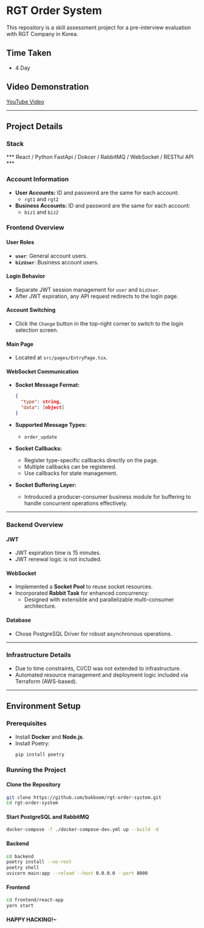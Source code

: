 # RGT Order System

This repository is a skill assessment project for a pre-interview evaluation with RGT Company in Korea.

## Time Taken
- 4 Day
## Video Demonstration
[YouTube Video](https://youtu.be/tzzhALrxtS4)

---

## Project Details

### Stack
*** React / Python FastApi / Dokcer / RabbitMQ / WebSocket / RESTful API ***

### Account Information
- **User Accounts:** ID and password are the same for each account:
  - `rgt1` and `rgt2`
- **Business Accounts:** ID and password are the same for each account:
  - `biz1` and `biz2`

### Frontend Overview

#### User Roles
- **`user`**: General account users.
- **`bizUser`**: Business account users.

#### Login Behavior
- Separate JWT session management for `user` and `bizUser`.
- After JWT expiration, any API request redirects to the login page.

#### Account Switching
- Click the `Change` button in the top-right corner to switch to the login selection screen.

#### Main Page
- Located at `src/pages/EntryPage.tsx`.

#### WebSocket Communication
- **Socket Message Format:**
  ```json
  {
    "type": string,
    "data": [object]
  }
  ```
- **Supported Message Types:**
  - `order_update`


- **Socket Callbacks:**
  - Register type-specific callbacks directly on the page.
  - Multiple callbacks can be registered.
  - Use callbacks for state management.

- **Socket Buffering Layer:**
  - Introduced a producer-consumer business module for buffering to handle concurrent operations effectively.

---

### Backend Overview

#### JWT
- JWT expiration time is 15 minutes.
- JWT renewal logic is not included.

#### WebSocket
- Implemented a **Socket Pool** to reuse socket resources.
- Incorporated **Rabbit Task** for enhanced concurrency:
  - Designed with extensible and parallelizable multi-consumer architecture.

#### Database
- Chose PostgreSQL Driver for robust asynchronous operations.

---

### Infrastructure Details
- Due to time constraints, CI/CD was not extended to infrastructure.
- Automated resource management and deployment logic included via Terraform (AWS-based).

---

## Environment Setup

### Prerequisites
- Install **Docker** and **Node.js**.
- Install Poetry:
  ```bash
  pip install poetry
  ```

### Running the Project

#### Clone the Repository
```bash
git clone https://github.com/bakboem/rgt-order-system.git
cd rgt-order-system
```

#### Start PostgreSQL and RabbitMQ
```bash
docker-compose -f ./docker-compose-dev.yml up --build -d
```

#### Backend
```bash
cd backend
poetry install --no-root
poetry shell
uvicorn main:app --reload --host 0.0.0.0 --port 8000
```

#### Frontend
```bash
cd frontend/react-app
yarn start
```

#### HAPPY HACKING!~